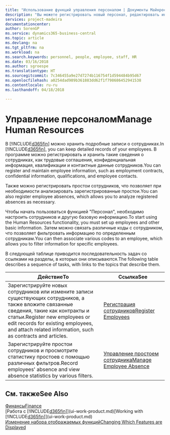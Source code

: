 ```yaml
---
title: "Использование функций управления персоналом | Документы Майкрософт"
description: "Вы можете регистрировать новый персонал, редактировать информацию об имеющихся сотрудниках, регистрировать и анализировать их отсутствие."
services: project-madeira
documentationcenter: 
author: SorenGP
ms.service: dynamics365-business-central
ms.topic: article
ms.devlang: na
ms.tgt_pltfrm: na
ms.workload: na
ms.search.keywords: personnel, people, employee, staff, HR
ms.date: 03/16/2018
ms.author: sgroespe
ms.translationtype: HT
ms.sourcegitcommit: 7c346455a9e27d7274b116754f1d594484b95d67
ms.openlocfilehash: a0254dad989b361883dd62f1f798686452941538
ms.contentlocale: ru-ru
ms.lasthandoff: 04/18/2018

---
```

# <a name="manage-human-resources"></a><span data-ttu-id="95161-103">Управление персоналом</span><span class="sxs-lookup"><span data-stu-id="95161-103">Manage Human Resources</span></span>
<span data-ttu-id="95161-104">В [!INCLUDE[d365fin](includes/d365fin_md.md)] можно хранить подробные записи о сотрудниках.</span><span class="sxs-lookup"><span data-stu-id="95161-104">In [!INCLUDE[d365fin](includes/d365fin_md.md)], you can keep detailed records of your employees.</span></span> <span data-ttu-id="95161-105">В программе можно регистрировать и хранить такие сведения о сотрудниках, как трудовые соглашения, конфиденциальная информация, квалификации и контактные данные сотрудников.</span><span class="sxs-lookup"><span data-stu-id="95161-105">You can register and maintain employee information, such as employment contracts, confidential information, qualifications, and employee contacts.</span></span>

<span data-ttu-id="95161-106">Также можно регистрировать простои сотрудников, что позволяет при необходимости анализировать зарегистрированные простои.</span><span class="sxs-lookup"><span data-stu-id="95161-106">You can also register employee absences, which allows you to analyze registered absences as necessary.</span></span>

<span data-ttu-id="95161-107">Чтобы начать пользоваться функцией "Персонал", необходимо настроить сотрудников и другую базовую информацию.</span><span class="sxs-lookup"><span data-stu-id="95161-107">To start using the Human Resources functionality, you must set up employees and other basic information.</span></span> <span data-ttu-id="95161-108">Затем можно связать различные коды с сотрудником, что позволяет фильтровать информацию по определенным сотрудникам.</span><span class="sxs-lookup"><span data-stu-id="95161-108">You can then associate various codes to an employee, which allows you to filter information for specific employees.</span></span>

<span data-ttu-id="95161-109">В следующей таблице приводится последовательность задач со ссылками на разделы, в которых они описываются.</span><span class="sxs-lookup"><span data-stu-id="95161-109">The following table describes a sequence of tasks, with links to the topics that describe them.</span></span>

| <span data-ttu-id="95161-110">Действие</span><span class="sxs-lookup"><span data-stu-id="95161-110">To</span></span> | <span data-ttu-id="95161-111">Ссылка</span><span class="sxs-lookup"><span data-stu-id="95161-111">See</span></span> |
| --- | --- |
| <span data-ttu-id="95161-112">Зарегистрируйте новых сотрудников или измените записи существующих сотрудников, а также вложите связанные сведения, такие как контракты и статьи.</span><span class="sxs-lookup"><span data-stu-id="95161-112">Register new employees or edit records for existing employees, and attach related information, such as contracts and articles.</span></span> |[<span data-ttu-id="95161-113">Регистрация сотрудников</span><span class="sxs-lookup"><span data-stu-id="95161-113">Register Employees</span></span>](hr-how-register-employees.md) |
| <span data-ttu-id="95161-114">Зарегистрируйте простои сотрудников и просмотрите статистику простоев с помощью различных фильтров.</span><span class="sxs-lookup"><span data-stu-id="95161-114">Record employees' absence and view absence statistics by various filters.</span></span> |[<span data-ttu-id="95161-115">Управление простоем сотрудника</span><span class="sxs-lookup"><span data-stu-id="95161-115">Manage Employee Absence</span></span>](hr-how-manage-absence.md) |

## <a name="see-also"></a><span data-ttu-id="95161-116">См. также</span><span class="sxs-lookup"><span data-stu-id="95161-116">See Also</span></span>
[<span data-ttu-id="95161-117">Финансы</span><span class="sxs-lookup"><span data-stu-id="95161-117">Finance</span></span>](finance.md)  
<span data-ttu-id="95161-118">[Работа с [!INCLUDE[d365fin](includes/d365fin_md.md)]](ui-work-product.md)</span><span class="sxs-lookup"><span data-stu-id="95161-118">[Working with [!INCLUDE[d365fin](includes/d365fin_md.md)]](ui-work-product.md)</span></span>  
[<span data-ttu-id="95161-119">Изменение набора отображаемых функций</span><span class="sxs-lookup"><span data-stu-id="95161-119">Changing Which Features are Displayed</span></span>](ui-experiences.md)        

